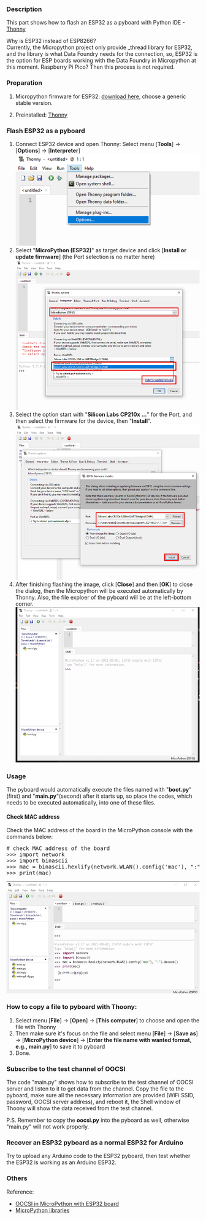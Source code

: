 ### Description

This part shows how to flash an ESP32 as a pyboard with Python IDE - [Thonny](https://thonny.org/)

Why is ESP32 instead of ESP8266? <br/>
Currently, the Micropython project only provide _thread library for ESP32, and the library is what Data Foundry needs for the connection, so, ESP32 is the option for ESP boards working with the Data Foundry in Micropython at this moment. Raspberry Pi Pico? Then this process is not required.


### Preparation

1. Micropython firmware for ESP32: [download here](https://micropython.org/download/esp32/), choose a generic stable version.

2. Preinstalled: [Thonny](https://thonny.org/)



### Flash ESP32 as a pyboard

1. Connect ESP32 device and open Thonny: Select menu [**Tools**] -> [**Options**] -> [**Interpreter**]
![](images/tool_options.png)
2. Select "**MicroPython (ESP32)**" as target device and click [**Install or update firmware**] (the Port selection is no matter here)
![](images/refresh.png)
3. Select the option start with "**Silicon Labs CP210x ...**" for the Port, and then select the firmware for the device, then "**Install**".
![](images/port_firmware.png)
4. After finishing flashing the image, click [**Close**] and then [**OK**] to close the dialog, then the Micropython will be executed automatically by Thonny. Also, the file exploer of the pyboard will be at the left-bottom corner.
![](images/esp32_thonny.JPG)



### Usage

The pyboard would automatically execute the files named with "**boot.py**"(first) and "**main.py**"(second) after it starts up, so place the codes, which needs to be executed automatically, into one of these files.



#### Check MAC address

Check the MAC address of the board in the MicroPython console with the commands below:

<pre>
# check MAC address of the board
>>> import network
>>> import binascii
>>> mac = binascii.hexlify(network.WLAN().config('mac'), ":").decode()
>>> print(mac)
</pre>
 ![](images/mac_address_mask.jpg)


### How to copy a file to pyboard with Thoony:
1. Select menu [**File**] -> [**Open**] -> [**This computer**] to choose and open the file with Thonny
2. Then make sure it's focus on the file and select menu [**File**] -> [**Save as**] -> [**MicroPython device**] -> [**Enter the file name with wanted format, e.g., main.py**] to save it to pyboard
3. Done.



### Subscribe to the test channel of OOCSI

The code "main.py" shows how to subscribe to the test channel of OOCSI server and listen to it to get data from the channel.
Copy the file to the pyboard, make sure all the necessary information are provided (WiFi SSID, password, OOCSI server address), and reboot it, the Shell window of Thoony will show the data received from the test channel.

P.S. Remember to copy the **oocsi.py** into the pyboard as well, otherwise "main.py" will not work properly.



### Recover an ESP32 pyboard as a normal ESP32 for Arduino

Try to upload any Arduino code to the ESP32 pyboard, then test whether the ESP32 is working as an Arduino ESP32.



### Others

Reference: 
* [OOCSI in MicroPython with ESP32 board](https://github.com/iddi/oocsi-micropython)
* [MicroPython libraries](https://docs.micropython.org/en/latest/library/index.html#)
